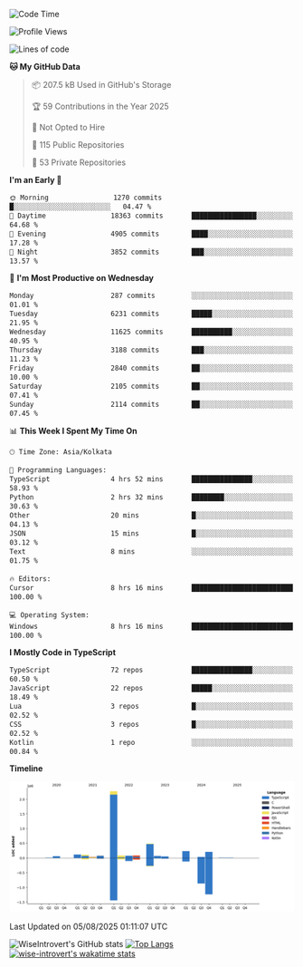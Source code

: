 <!--START_SECTION:waka-->
![Code Time](http://img.shields.io/badge/Code%20Time-2%2C423%20hrs%2022%20mins-blue)

![Profile Views](http://img.shields.io/badge/Profile%20Views-0-blue)

![Lines of code](https://img.shields.io/badge/From%20Hello%20World%20I%27ve%20Written-4.0%20million%20lines%20of%20code-blue)

**🐱 My GitHub Data** 

> 📦 207.5 kB Used in GitHub's Storage 
 > 
> 🏆 59 Contributions in the Year 2025
 > 
> 🚫 Not Opted to Hire
 > 
> 📜 115 Public Repositories 
 > 
> 🔑 53 Private Repositories 
 > 
**I'm an Early 🐤** 

```text
🌞 Morning                1270 commits        █░░░░░░░░░░░░░░░░░░░░░░░░   04.47 % 
🌆 Daytime                18363 commits       ████████████████░░░░░░░░░   64.68 % 
🌃 Evening                4905 commits        ████░░░░░░░░░░░░░░░░░░░░░   17.28 % 
🌙 Night                  3852 commits        ███░░░░░░░░░░░░░░░░░░░░░░   13.57 % 
```
📅 **I'm Most Productive on Wednesday** 

```text
Monday                   287 commits         ░░░░░░░░░░░░░░░░░░░░░░░░░   01.01 % 
Tuesday                  6231 commits        █████░░░░░░░░░░░░░░░░░░░░   21.95 % 
Wednesday                11625 commits       ██████████░░░░░░░░░░░░░░░   40.95 % 
Thursday                 3188 commits        ███░░░░░░░░░░░░░░░░░░░░░░   11.23 % 
Friday                   2840 commits        ██░░░░░░░░░░░░░░░░░░░░░░░   10.00 % 
Saturday                 2105 commits        ██░░░░░░░░░░░░░░░░░░░░░░░   07.41 % 
Sunday                   2114 commits        ██░░░░░░░░░░░░░░░░░░░░░░░   07.45 % 
```


📊 **This Week I Spent My Time On** 

```text
🕑︎ Time Zone: Asia/Kolkata

💬 Programming Languages: 
TypeScript               4 hrs 52 mins       ███████████████░░░░░░░░░░   58.93 % 
Python                   2 hrs 32 mins       ████████░░░░░░░░░░░░░░░░░   30.63 % 
Other                    20 mins             █░░░░░░░░░░░░░░░░░░░░░░░░   04.13 % 
JSON                     15 mins             █░░░░░░░░░░░░░░░░░░░░░░░░   03.12 % 
Text                     8 mins              ░░░░░░░░░░░░░░░░░░░░░░░░░   01.75 % 

🔥 Editors: 
Cursor                   8 hrs 16 mins       █████████████████████████   100.00 % 

💻 Operating System: 
Windows                  8 hrs 16 mins       █████████████████████████   100.00 % 
```

**I Mostly Code in TypeScript** 

```text
TypeScript               72 repos            ███████████████░░░░░░░░░░   60.50 % 
JavaScript               22 repos            █████░░░░░░░░░░░░░░░░░░░░   18.49 % 
Lua                      3 repos             █░░░░░░░░░░░░░░░░░░░░░░░░   02.52 % 
CSS                      3 repos             █░░░░░░░░░░░░░░░░░░░░░░░░   02.52 % 
Kotlin                   1 repo              ░░░░░░░░░░░░░░░░░░░░░░░░░   00.84 % 
```



**Timeline**

![Lines of Code chart](https://raw.githubusercontent.com/wise-introvert/wise-introvert/master/assets/bar_graph.png)


 Last Updated on 05/08/2025 01:11:07 UTC
<!--END_SECTION:waka-->

![WiseIntrovert's GitHub stats](https://github-readme-stats.vercel.app/api?username=wise-introvert&count_private=true&show_icons=true)
[![Top Langs](https://github-readme-stats.vercel.app/api/top-langs/?username=wise-introvert&langs_count=10)](https://github.com/anuraghazra/github-readme-stats)
[![wise-introvert's wakatime stats](https://github-readme-stats.vercel.app/api/wakatime?username=wiseintrovert)](https://github.com/anuraghazra/github-readme-stats)
